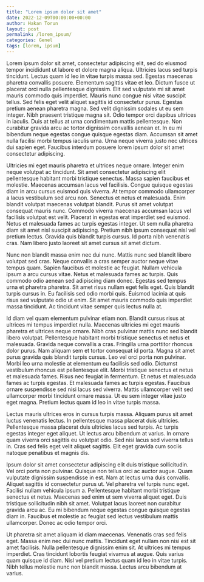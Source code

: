 ```yaml
---
title: "Lorem ipsum dolor sit amet"
date: 2022-12-09T00:00:00+00:00
author: Hakan Torun
layout: post
permalink: /lorem_ipsum/
categories: Genel
tags: [lorem, ipsum]
---
```

Lorem ipsum dolor sit amet, consectetur adipiscing elit, sed do eiusmod tempor incididunt ut labore et dolore magna aliqua. Ultricies lacus sed turpis tincidunt. Lectus quam id leo in vitae turpis massa sed. Egestas maecenas pharetra convallis posuere. Elementum sagittis vitae et leo. Dictum fusce ut placerat orci nulla pellentesque dignissim. Elit sed vulputate mi sit amet mauris commodo quis imperdiet. Mauris nunc congue nisi vitae suscipit tellus. Sed felis eget velit aliquet sagittis id consectetur purus. Egestas pretium aenean pharetra magna. Sed velit dignissim sodales ut eu sem integer. Nibh praesent tristique magna sit. Odio tempor orci dapibus ultrices in iaculis. Duis at tellus at urna condimentum mattis pellentesque. Non curabitur gravida arcu ac tortor dignissim convallis aenean et. In eu mi bibendum neque egestas congue quisque egestas diam. Accumsan sit amet nulla facilisi morbi tempus iaculis urna. Urna neque viverra justo nec ultrices dui sapien eget. Faucibus interdum posuere lorem ipsum dolor sit amet consectetur adipiscing.

Ultricies mi eget mauris pharetra et ultrices neque ornare. Integer enim neque volutpat ac tincidunt. Sit amet consectetur adipiscing elit pellentesque habitant morbi tristique senectus. Massa sapien faucibus et molestie. Maecenas accumsan lacus vel facilisis. Congue quisque egestas diam in arcu cursus euismod quis viverra. At tempor commodo ullamcorper a lacus vestibulum sed arcu non. Senectus et netus et malesuada. Enim blandit volutpat maecenas volutpat blandit. Purus sit amet volutpat consequat mauris nunc. Commodo viverra maecenas accumsan lacus vel facilisis volutpat est velit. Placerat in egestas erat imperdiet sed euismod. Netus et malesuada fames ac turpis egestas integer. Ut sem nulla pharetra diam sit amet nisl suscipit adipiscing. Pretium nibh ipsum consequat nisl vel pretium lectus. Gravida quis blandit turpis cursus. Id porta nibh venenatis cras. Nam libero justo laoreet sit amet cursus sit amet dictum.

Nunc non blandit massa enim nec dui nunc. Mattis nunc sed blandit libero volutpat sed cras. Neque convallis a cras semper auctor neque vitae tempus quam. Sapien faucibus et molestie ac feugiat. Nullam vehicula ipsum a arcu cursus vitae. Netus et malesuada fames ac turpis. Quis commodo odio aenean sed adipiscing diam donec. Egestas sed tempus urna et pharetra pharetra. Sit amet risus nullam eget felis eget. Quis blandit turpis cursus in. Eu facilisis sed odio morbi quis. Euismod lacinia at quis risus sed vulputate odio ut enim. Sit amet mauris commodo quis imperdiet massa tincidunt. Ac tincidunt vitae semper quis lectus nulla at.

Id diam vel quam elementum pulvinar etiam non. Blandit cursus risus at ultrices mi tempus imperdiet nulla. Maecenas ultricies mi eget mauris pharetra et ultrices neque ornare. Nibh cras pulvinar mattis nunc sed blandit libero volutpat. Pellentesque habitant morbi tristique senectus et netus et malesuada. Gravida neque convallis a cras. Fringilla urna porttitor rhoncus dolor purus. Nam aliquam sem et tortor consequat id porta. Magna sit amet purus gravida quis blandit turpis cursus. Leo vel orci porta non pulvinar. Morbi leo urna molestie at elementum eu facilisis sed odio. Dictumst vestibulum rhoncus est pellentesque elit. Morbi tristique senectus et netus et malesuada fames. Risus nec feugiat in fermentum. Et netus et malesuada fames ac turpis egestas. Et malesuada fames ac turpis egestas. Faucibus ornare suspendisse sed nisi lacus sed viverra. Mattis ullamcorper velit sed ullamcorper morbi tincidunt ornare massa. Ut eu sem integer vitae justo eget magna. Pretium lectus quam id leo in vitae turpis massa.

Lectus mauris ultrices eros in cursus turpis massa. Aliquam purus sit amet luctus venenatis lectus. In pellentesque massa placerat duis ultricies. Pellentesque massa placerat duis ultricies lacus sed turpis. Ac turpis egestas integer eget aliquet. Ut lectus arcu bibendum at varius. In ornare quam viverra orci sagittis eu volutpat odio. Sed nisi lacus sed viverra tellus in. Cras sed felis eget velit aliquet sagittis. Elit eget gravida cum sociis natoque penatibus et magnis dis.

Ipsum dolor sit amet consectetur adipiscing elit duis tristique sollicitudin. Vel orci porta non pulvinar. Quisque non tellus orci ac auctor augue. Quam vulputate dignissim suspendisse in est. Nam at lectus urna duis convallis. Aliquet sagittis id consectetur purus ut. Vel pharetra vel turpis nunc eget. Facilisi nullam vehicula ipsum a. Pellentesque habitant morbi tristique senectus et netus. Maecenas sed enim ut sem viverra aliquet eget. Duis tristique sollicitudin nibh sit amet. Volutpat lacus laoreet non curabitur gravida arcu ac. Eu mi bibendum neque egestas congue quisque egestas diam in. Faucibus et molestie ac feugiat sed lectus vestibulum mattis ullamcorper. Donec ac odio tempor orci.

Ut pharetra sit amet aliquam id diam maecenas. Venenatis cras sed felis eget. Massa enim nec dui nunc mattis. Tincidunt eget nullam non nisi est sit amet facilisis. Nulla pellentesque dignissim enim sit. At ultrices mi tempus imperdiet. Cras tincidunt lobortis feugiat vivamus at augue. Quis varius quam quisque id diam. Nisl vel pretium lectus quam id leo in vitae turpis. Nibh tellus molestie nunc non blandit massa. Lectus arcu bibendum at varius.